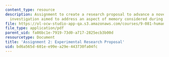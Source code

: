 ```yaml
---
content_type: resource
description: Assignment to create a research proposal to advance a novel neuroimaging
  investigation aimed to address an aspect of memory considered during the course.
file: https://ol-ocw-studio-app-qa.s3.amazonaws.com/courses/9-081-human-memory-and-learning-fall-2002/bd6a565d601ee99ea29e443730fa04fc_assignment2.pdf
file_type: application/pdf
parent_uid: fa86bc1e-7919-73d0-a717-2825ecb3b00d
resourcetype: Document
title: 'Assignment 2: Experimental Research Proposal'
uid: bd6a565d-601e-e99e-a29e-443730fa04fc
---
```

